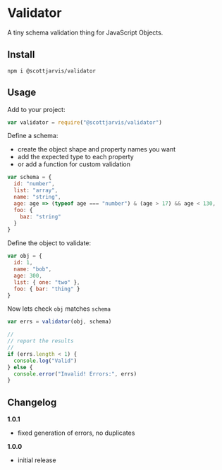 # Validator

A tiny schema validation thing for JavaScript Objects.

## Install

```
npm i @scottjarvis/validator
```

## Usage

Add to your project:

```js
var validator = require("@scottjarvis/validator")
```

Define a schema:

- create the object shape and property names you want
- add the expected type to each property
- or add a function for custom validation

```js
var schema = {
  id: "number",
  list: "array",
  name: "string",
  age: age => (typeof age === "number") & (age > 17) && age < 130,
  foo: {
    baz: "string"
  }
}
```

Define the object to validate:

```js
var obj = {
  id: 1,
  name: "bob",
  age: 300,
  list: { one: "two" },
  foo: { bar: "thing" }
}
```

Now lets check `obj` matches `schema`

```js
var errs = validator(obj, schema)

//
// report the results
//
if (errs.length < 1) {
  console.log("Valid")
} else {
  console.error("Invalid! Errors:", errs)
}
```

## Changelog

**1.0.1**
- fixed generation of errors, no duplicates

**1.0.0**
- initial release
